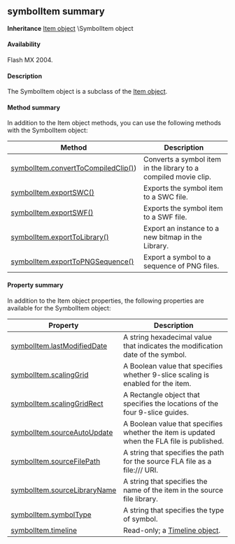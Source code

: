 ## symbolItem summary

**Inheritance** [Item object](#!AdobeDocs/developers-animatesdk-docs/test/Item_object/item_summary.md) \SymbolItem object

#### Availability

Flash MX 2004.

#### Description

The SymbolItem object is a subclass of the [Item object](#!AdobeDocs/developers-animatesdk-docs/test/Item_object/item_summary.md).

#### Method summary

In addition to the Item object methods, you can use the following methods with the SymbolItem object:

| **Method**                                                                | **Description**                                                 |
|---------------------------------------------------------------------------|-----------------------------------------------------------------|
| [symbolItem.convertToCompiledClip()](#!AdobeDocs/developers-animatesdk-docs/test/SymbolItem_object/symbolItem.md)) | Converts a symbol item in the library to a compiled movie clip. |
| [symbolItem.exportSWC()](#!AdobeDocs/developers-animatesdk-docs/test/SymbolItem_object/symbolIte1.md)                                   | Exports the symbol item to a SWC file.                          |
| [symbolItem.exportSWF()](#!AdobeDocs/developers-animatesdk-docs/test/SymbolItem_object/symbolIte2.md)                                   | Exports the symbol item to a SWF file.                          |
| [symbolItem.exportToLibrary()](#!AdobeDocs/developers-animatesdk-docs/test/SymbolItem_object/symbolIte3.md)                             | Export an instance to a new bitmap in the Library.              |
| [symbolItem.exportToPNGSequence()](#!AdobeDocs/developers-animatesdk-docs/test/SymbolItem_object/symbolIte4.md)                         | Export a symbol to a sequence of PNG files.                     |

#### Property summary

In addition to the Item object properties, the following properties are available for the SymbolItem object:

| **Property**                                  | **Description**                                                                            |
|-----------------------------------------------|--------------------------------------------------------------------------------------------|
| [symbolItem.lastModifiedDate](#!AdobeDocs/developers-animatesdk-docs/test/SymbolItem_object/symbolIte5.md)  | A string hexadecimal value that indicates the modification date of the symbol.             |
| [symbolItem.scalingGrid](#!AdobeDocs/developers-animatesdk-docs/test/SymbolItem_object/symbolIte6.md)       | A Boolean value that specifies whether 9-slice scaling is enabled for the item.            |
| [symbolItem.scalingGridRect](#!AdobeDocs/developers-animatesdk-docs/test/SymbolItem_object/symbolIte7.md)   | A Rectangle object that specifies the locations of the four 9-slice guides.                |
| [symbolItem.sourceAutoUpdate](#!AdobeDocs/developers-animatesdk-docs/test/SymbolItem_object/symbolIte8.md)  | A Boolean value that specifies whether the item is updated when the FLA file is published. |
| [symbolItem.sourceFilePath](#!AdobeDocs/developers-animatesdk-docs/test/SymbolItem_object/symbolIte9.md)    | A string that specifies the path for the source FLA file as a file:/// URI.                |
| [symbolItem.sourceLibraryName](#!AdobeDocs/developers-animatesdk-docs/test/SymbolItem_object/symbolIt10.md) | A string that specifies the name of the item in the source file library.                   |
| [symbolItem.symbolType](#!AdobeDocs/developers-animatesdk-docs/test/SymbolItem_object/symbolIt11.md)        | A string that specifies the type of symbol.                                                |
| [symbolItem.timeline](#!AdobeDocs/developers-animatesdk-docs/test/SymbolItem_object/symbolIt12.md)          | Read-only; a [Timeline object](#!AdobeDocs/developers-animatesdk-docs/test/Timeline_object/timeline_summary.md).                                            |

<span id="symbolItem.convertToCompiledClip()" class="anchor"></span>

